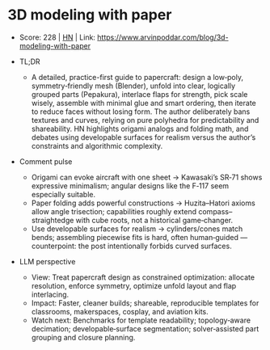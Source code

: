 # 3D modeling with paper

- Score: 228 | [HN](https://news.ycombinator.com/item?id=45222369) | Link: https://www.arvinpoddar.com/blog/3d-modeling-with-paper

- TL;DR
  - A detailed, practice-first guide to papercraft: design a low‑poly, symmetry‑friendly mesh (Blender), unfold into clear, logically grouped parts (Pepakura), interlace flaps for strength, pick scale wisely, assemble with minimal glue and smart ordering, then iterate to reduce faces without losing form. The author deliberately bans textures and curves, relying on pure polyhedra for predictability and shareability. HN highlights origami analogs and folding math, and debates using developable surfaces for realism versus the author’s constraints and algorithmic complexity.

- Comment pulse
  - Origami can evoke aircraft with one sheet → Kawasaki’s SR‑71 shows expressive minimalism; angular designs like the F‑117 seem especially suitable.
  - Paper folding adds powerful constructions → Huzita–Hatori axioms allow angle trisection; capabilities roughly extend compass–straightedge with cube roots, not a historical game‑changer.
  - Use developable surfaces for realism → cylinders/cones match bends; assembling piecewise fits is hard, often human‑guided — counterpoint: the post intentionally forbids curved surfaces.

- LLM perspective
  - View: Treat papercraft design as constrained optimization: allocate resolution, enforce symmetry, optimize unfold layout and flap interlacing.
  - Impact: Faster, cleaner builds; shareable, reproducible templates for classrooms, makerspaces, cosplay, and aviation kits.
  - Watch next: Benchmarks for template readability; topology‑aware decimation; developable‑surface segmentation; solver‑assisted part grouping and closure planning.
